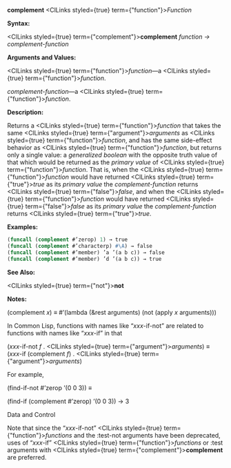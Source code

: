 **complement** <ClLinks styled={true} term={"function"}><i>Function</i></ClLinks> 



**Syntax:** 



<ClLinks styled={true} term={"complement"}><b>complement</b></ClLinks> *function → complement-function* 



**Arguments and Values:** 



<ClLinks styled={true} term={"function"}><i>function</i></ClLinks>—a <ClLinks styled={true} term={"function"}><i>function</i></ClLinks>. 



*complement-function*—a <ClLinks styled={true} term={"function"}><i>function</i></ClLinks>. 



**Description:** 



Returns a <ClLinks styled={true} term={"function"}><i>function</i></ClLinks> that takes the same <ClLinks styled={true} term={"argument"}><i>arguments</i></ClLinks> as <ClLinks styled={true} term={"function"}><i>function</i></ClLinks>, and has the same side-effect behavior as <ClLinks styled={true} term={"function"}><i>function</i></ClLinks>, but returns only a single value: a *generalized boolean* with the opposite truth value of that which would be returned as the *primary value* of <ClLinks styled={true} term={"function"}><i>function</i></ClLinks>. That is, when the <ClLinks styled={true} term={"function"}><i>function</i></ClLinks> would have returned <ClLinks styled={true} term={"true"}><i>true</i></ClLinks> as its *primary value* the *complement-function* returns <ClLinks styled={true} term={"false"}><i>false</i></ClLinks>, and when the <ClLinks styled={true} term={"function"}><i>function</i></ClLinks> would have returned <ClLinks styled={true} term={"false"}><i>false</i></ClLinks> as its *primary value* the *complement-function* returns <ClLinks styled={true} term={"true"}><i>true</i></ClLinks>. 



**Examples:**
```lisp
(funcall (complement #’zerop) 1) → true 
(funcall (complement #’characterp) #\A) → false 
(funcall (complement #’member) ’a ’(a b c)) → false 
(funcall (complement #’member) ’d ’(a b c)) → true 
```
**See Also:** 



<ClLinks styled={true} term={"not"}><b>not</b></ClLinks> 



**Notes:** 



(complement *x*) *≡* #’(lambda (&amp;rest arguments) (not (apply *x* arguments))) 



In Common Lisp, functions with names like “*xxx*-if-not” are related to functions with names like “*xxx*-if” in that 



(*xxx*-if-not *f* . <ClLinks styled={true} term={"argument"}><i>arguments</i></ClLinks>) *≡* (*xxx*-if (complement *f*) . <ClLinks styled={true} term={"argument"}><i>arguments</i></ClLinks>) 



For example, 



(find-if-not #’zerop ’(0 0 3)) *≡* 



(find-if (complement #’zerop) ’(0 0 3)) → 3 



Data and Control 











Note that since the “*xxx*-if-not” <ClLinks styled={true} term={"function"}><i>functions</i></ClLinks> and the :test-not arguments have been deprecated, uses of “*xxx*-if” <ClLinks styled={true} term={"function"}><i>functions</i></ClLinks> or :test arguments with <ClLinks styled={true} term={"complement"}><b>complement</b></ClLinks> are preferred. 



